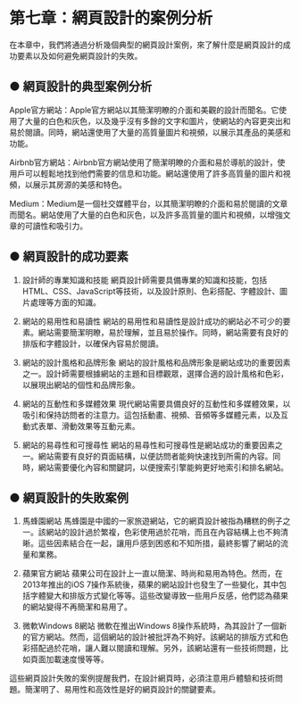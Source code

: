 #    第七章：網頁設計的案例分析
在本章中，我們將通過分析幾個典型的網頁設計案例，來了解什麼是網頁設計的成功要素以及如何避免網頁設計的失敗。
##  ●      網頁設計的典型案例分析
Apple官方網站：Apple官方網站以其簡潔明瞭的介面和美觀的設計而聞名。它使用了大量的白色和灰色，以及幾乎沒有多餘的文字和圖片，使網站的內容更突出和易於閱讀。同時，網站還使用了大量的高質量圖片和視頻，以展示其產品的美感和功能。

Airbnb官方網站：Airbnb官方網站使用了簡潔明瞭的介面和易於導航的設計，使用戶可以輕鬆地找到他們需要的信息和功能。網站還使用了許多高質量的圖片和視頻，以展示其房源的美感和特色。

Medium：Medium是一個社交媒體平台，以其簡潔明瞭的介面和易於閱讀的文章而聞名。網站使用了大量的白色和灰色，以及許多高質量的圖片和視頻，以增強文章的可讀性和吸引力。
##  ●      網頁設計的成功要素
1. 設計師的專業知識和技能
網頁設計師需要具備專業的知識和技能，包括HTML、CSS、JavaScript等技術，以及設計原則、色彩搭配、字體設計、圖片處理等方面的知識。

2. 網站的易用性和易讀性
網站的易用性和易讀性是設計成功的網站必不可少的要素。網站需要簡潔明瞭，易於理解，並且易於操作。同時，網站需要有良好的排版和字體設計，以確保內容易於閱讀。

3. 網站的設計風格和品牌形象
網站的設計風格和品牌形象是網站成功的重要因素之一。設計師需要根據網站的主題和目標觀眾，選擇合適的設計風格和色彩，以展現出網站的個性和品牌形象。

4. 網站的互動性和多媒體效果
現代網站需要具備良好的互動性和多媒體效果，以吸引和保持訪問者的注意力。這包括動畫、視頻、音頻等多媒體元素，以及互動式表單、滑動效果等互動元素。

5. 網站的易尋性和可搜尋性
網站的易尋性和可搜尋性是網站成功的重要因素之一。網站需要有良好的頁面結構，以便訪問者能夠快速找到所需的內容。同時，網站需要優化內容和關鍵詞，以便搜索引擎能夠更好地索引和排名網站。
##  ●      網頁設計的失敗案例
1. 馬蜂園網站
馬蜂園是中國的一家旅遊網站，它的網頁設計被指為糟糕的例子之一。該網站的設計過於繁複，色彩使用過於花哨，而且在內容結構上也不夠清晰。這些因素結合在一起，讓用戶感到困惑和不知所措，最終影響了網站的流量和業務。

2. 蘋果官方網站
蘋果公司在設計上一直以簡潔、時尚和易用為特色。然而，在2013年推出的iOS 7操作系統後，蘋果的網站設計也發生了一些變化，其中包括字體變大和排版方式變化等等。這些改變導致一些用戶反感，他們認為蘋果的網站變得不再簡潔和易用了。

3. 微軟Windows 8網站
微軟在推出Windows 8操作系統時，為其設計了一個新的官方網站。然而，這個網站的設計被批評為不夠好。該網站的排版方式和色彩搭配過於花哨，讓人難以閱讀和理解。另外，該網站還有一些技術問題，比如頁面加載速度慢等等。

這些網頁設計失敗的案例提醒我們，在設計網頁時，必須注意用戶體驗和技術問題。簡潔明了、易用性和高效性是好的網頁設計的關鍵要素。
